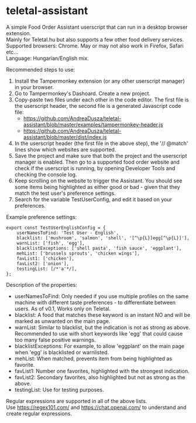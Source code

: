 # teletal-assistant

A simple Food Order Assistant userscript that can run in a desktop browser extension.<br/>
Mainly for Teletal.hu but also supports a few other food delivery services.<br/>
Supported browsers: Chrome. May or may not also work in Firefox, Safari etc...<br/>
Language: Hungarian/English mix.

Recommended steps to use:

1. Install the Tampermonkey extension (or any other userscript manager) in your browser.
2. Go to Tampermonkey's Dashoard. Create a new project.
3. Copy-paste two files under each other in the code editor. The first file is the userscript header, the second file is a generated Javascript code file:
   * https://github.com/AndreaDusza/teletal-assistant/blob/master/examples/tampermonkey-header.js
   * https://github.com/AndreaDusza/teletal-assistant/blob/master/dist/index.js
3. In the userscript header (the first file in the above step), the '// @match' lines show which websites are supported.
4. Save the project and make sure that both the project and the userscript manager is enabled. Then go to a supported food order website and check if the userscript is running, by opening Developer Tools and checking the console log.
5. Keep scrolling on the website to trigger the Assistant. You should see some items being highlighted as either good or bad - given that they match the test user's preference settings.
6. Search for the variable TestUserConfig, and edit it based on your preferences.

Example preference settings:
```
export const TestUserEnglishConfig = {
    userNamesToFind: 'Test User - English',
    blacklist: ['mushroom', 'salmon', 'shell', '[^\p{L}]egg[^\p{L}]'],
    warnList: ['fish', 'egg'],
    blacklistExceptions: ['shell pasta', 'fish sauce', 'eggplant'],
    mehList: ['brussels sprouts', 'chicken wings'],
    favList1: ['chicken'],
    favList2: ['onion'],
    testingList: [/*'a'*/],
};
```

Description of the properties:
 * userNamesToFind: Only needed if you use multiple profiles on the same machine with different taste preferences - to differentiate between users. As of v0.1, Works only on Teletal.
 * blacklist: A food that matches these keyword is an instant NO and will be marked as unwanted on the main page.
 * warnList: Similar to blacklist, but the indication is not as strong as above. Recommended to use with short keywords like 'egg' that could cause too many false positive warnings.
 * blacklistExceptions: For example, to allow 'eggplant' on the main page when 'egg' is blacklisted or warnlisted.
 * mehList: When matched, prevents item from being highlighted as favorite.
 * favList1: Number one favorites, highlighted with the strongest indication.
 * favList2: Secondary favorites, also highlighted but not as strong as the above.
 * testingList: Use for testing purposes.

Regular expressions are supported in all of the above lists.<br/>
Use https://regex101.com/ and https://chat.openai.com/ to understand and create regular expressions.

